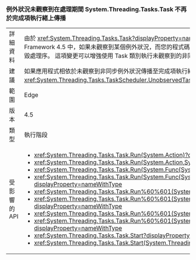 ### <a name="exceptions-during-unobserved-processing-in-systemthreadingtaskstask-no-longer-propagate-on-finalizer-thread"></a>例外狀況未觀察到在處理期間 System.Threading.Tasks.Task 不再於完成項執行緒上傳播

|   |   |
|---|---|
|詳細資料|由於 <xref:System.Threading.Tasks.Task?displayProperty=name> 類別代表非同步作業，因此它會攔截非同步處理期間發生的所有非嚴重的例外狀況。 在 .NET Framework 4.5 中，如果未觀察到某個例外狀況，而您的程式碼絕不會等候這項工作，則該例外狀況將不再於完成項執行緒上傳播，並且會在記憶體回收期間損毀處理序。 這項變更可以增強使用 Task 類別執行未觀察到的非同步處理之應用程式的可靠性。|
|建議|如果應用程式相依於未觀察到非同步例外狀況傳播至完成項執行緒，可以藉由提供適當的處理常式中還原先前的行為<xref:System.Threading.Tasks.TaskScheduler.UnobservedTaskException>事件，或藉由設定[執行階段組態項目](~/docs/framework/configure-apps/file-schema/runtime/throwunobservedtaskexceptions-element.md).|
|範圍|Edge|
|版本|4.5|
|類型|執行階段|
|受影響的 API|<ul><li><xref:System.Threading.Tasks.Task.Run(System.Action)?displayProperty=nameWithType></li><li><xref:System.Threading.Tasks.Task.Run(System.Action,System.Threading.CancellationToken)?displayProperty=nameWithType></li><li><xref:System.Threading.Tasks.Task.Run(System.Func{System.Threading.Tasks.Task})?displayProperty=nameWithType></li><li><xref:System.Threading.Tasks.Task.Run(System.Func{System.Threading.Tasks.Task},System.Threading.CancellationToken)?displayProperty=nameWithType></li><li><xref:System.Threading.Tasks.Task.Run%60%601(System.Func{%60%600})?displayProperty=nameWithType></li><li><xref:System.Threading.Tasks.Task.Run%60%601(System.Func{%60%600},System.Threading.CancellationToken)?displayProperty=nameWithType></li><li><xref:System.Threading.Tasks.Task.Run%60%601(System.Func{System.Threading.Tasks.Task{%60%600}})?displayProperty=nameWithType></li><li><xref:System.Threading.Tasks.Task.Run%60%601(System.Func{System.Threading.Tasks.Task{%60%600}},System.Threading.CancellationToken)?displayProperty=nameWithType></li><li><xref:System.Threading.Tasks.Task.Start?displayProperty=nameWithType></li><li><xref:System.Threading.Tasks.Task.Start(System.Threading.Tasks.TaskScheduler)?displayProperty=nameWithType></li></ul>|

